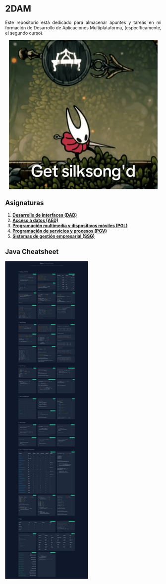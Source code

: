 <div align=justify>

# 2DAM

Este repositorio está dedicado para almacenar apuntes y tareas en mi formación de Desarrollo de Aplicaciones Multiplataforma, (específicamente, el segundo curso).

<div align=center>

![La silson](img/silksong-hollow-knight.gif)

</div>

## Asignaturas

1. [**Desarrollo de interfaces (DAD)**](./desarrollo-de-interfaces/README.md)
2. [**Acceso a datos (AED)**](./acceso-a-datos/README.md)
3. [**Programación multimedia y dispositivos móviles (PGL)**](./programacion-multimedia-y-dispositivos-moviles/)
4. [**Programación de servicios y procesos (PGV)**](./programacion-de-servicios-y-procesos/README.md)
5. [**Sistemas de gestión empresarial (SSG)**](./sistemas-de-gestion-empresarial/)

## Java Cheatsheet

![Java cheatsheet](img/java-basics-cheatsheet.jpeg)

</div>
